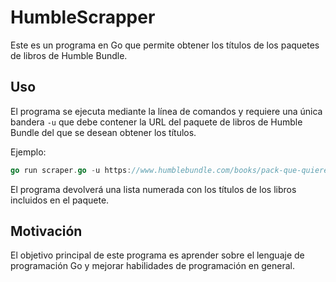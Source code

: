 # HumbleScrapper

Este es un programa en Go que permite obtener los títulos de los paquetes de libros de Humble Bundle.

## Uso

El programa se ejecuta mediante la línea de comandos y requiere una única bandera `-u` que debe contener la URL del paquete de libros de Humble Bundle del que se desean obtener los títulos.

Ejemplo:
```go
go run scraper.go -u https://www.humblebundle.com/books/pack-que-quieres
```

El programa devolverá una lista numerada con los títulos de los libros incluidos en el paquete.

## Motivación

El objetivo principal de este programa es aprender sobre el lenguaje de programación Go y mejorar habilidades de programación en general.
